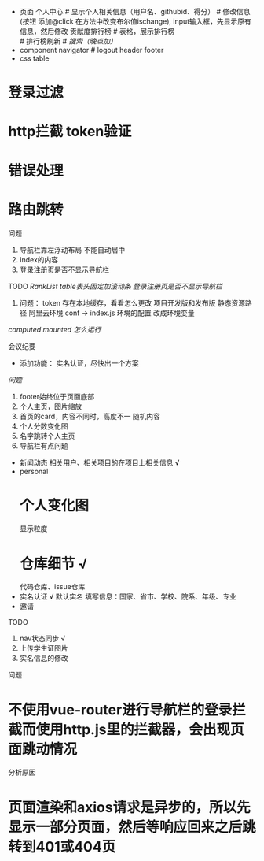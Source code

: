 * 页面
    个人中心
        # 显示个人相关信息（用户名、githubid、得分）
        # 修改信息(按钮 添加@click 在方法中改变布尔值ischange),
        input输入框，先显示原有信息，然后修改
    贡献度排行榜
        # 表格，展示排行榜   
        # 排行榜刷新
        # *搜索（晚点加）* 
* component
    navigator
        # logout
    header
    footer
* css
    table


# 登录过滤
# http拦截  token验证
# 错误处理
# 路由跳转


问题
1. 导航栏靠左浮动布局  不能自动居中
2. index的内容
3. 登录注册页是否不显示导航栏

TODO
*RankList     table表头固定加滚动条*
*登录注册页是否不显示导航栏*


1. 问题：
token 存在本地缓存，看看怎么更改
项目开发版和发布版
静态资源路径
阿里云环境
conf ->  index.js  环境的配置  改成环境变量



*computed    mounted   怎么运行*



会议纪要

* 添加功能：
实名认证，尽快出一个方案

*问题*
1. footer始终位于页面底部
2. 个人主页，图片缩放
3. 首页的card，内容不同时，高度不一    随机内容
4. 个人分数变化图
5. 名字跳转个人主页
6. 导航栏有点问题



* 新闻动态
  相关用户、相关项目的在项目上相关信息              √
* personal
  # 个人变化图
    显示粒度
  # 仓库细节                                      √
    代码仓库、issue仓库
* 实名认证                                        √ 
  默认实名
  填写信息：国家、省市、学校、院系、年级、专业
* 邀请


TODO
1. nav状态同步     √
2. 上传学生证图片   
3. 实名信息的修改   



问题
# 不使用vue-router进行导航栏的登录拦截而使用http.js里的拦截器，会出现页面跳动情况
分析原因
# 页面渲染和axios请求是异步的，所以先显示一部分页面，然后等响应回来之后跳转到401或404页 